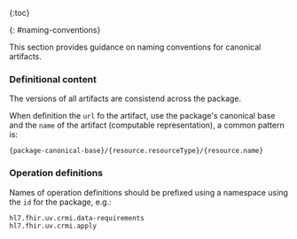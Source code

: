 {:toc}

{: #naming-conventions}

This section provides guidance on naming conventions for canonical artifacts.

### Definitional content

The versions of all artifacts are consistend across the package.

When definition the `url` fo the artifact, use the package's canonical base and the `name` of the artifact (computable representation), a common pattern is:

```
{package-canonical-base}/{resource.resourceType}/{resource.name}
```

### Operation definitions

Names of operation definitions should be prefixed using a namespace using the `id` for the package, e.g.:
```
hl7.fhir.uv.crmi.data-requirements
hl7.fhir.uv.crmi.apply
```